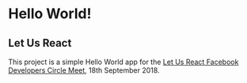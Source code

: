 # Hello World!
## Let Us React
This project is a simple Hello World app for the [Let Us React Facebook Developers Circle Meet](https://www.facebook.com/events/1118541551635267/?active_tab=about), 18th September 2018.
